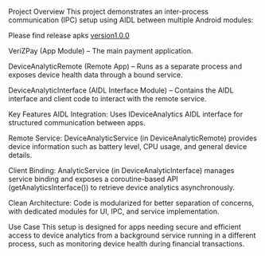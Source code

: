 Project Overview
This project demonstrates an inter-process communication (IPC) setup using AIDL between multiple Android modules:

Please find release apks [version1.0.0](https://github.com/sunilparmar04/VeriZPay/releases/tag/Version1.0.0)

VeriZPay (App Module) – The main payment application.

DeviceAnalyticRemote (Remote App) – Runs as a separate process and exposes device health data through a bound service.

DeviceAnalyticInterface (AIDL Interface Module) – Contains the AIDL interface and client code to interact with the remote service.

Key Features
AIDL Integration: Uses IDeviceAnalytics AIDL interface for structured communication between apps.

Remote Service: DeviceAnalyticService (in DeviceAnalyticRemote) provides device information such as battery level, CPU usage, and general device details.

Client Binding: AnalyticService (in DeviceAnalyticInterface) manages service binding and exposes a coroutine-based API (getAnalyticsInterface()) to retrieve device analytics asynchronously.

Clean Architecture: Code is modularized for better separation of concerns, with dedicated modules for UI, IPC, and service implementation.

Use Case
This setup is designed for apps needing secure and efficient access to device analytics from a background service running in a different process, such as monitoring device health during financial transactions.
